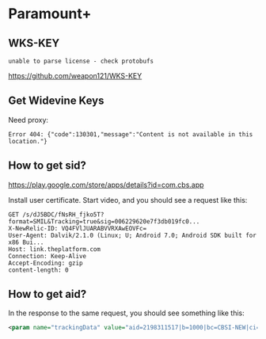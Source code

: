 # Paramount+

## WKS-KEY

~~~
unable to parse license - check protobufs
~~~

https://github.com/weapon121/WKS-KEY

## Get Widevine Keys

Need proxy:

~~~
Error 404: {"code":130301,"message":"Content is not available in this
location."}
~~~

## How to get sid?

https://play.google.com/store/apps/details?id=com.cbs.app

Install user certificate. Start video, and you should see a request like this:

~~~
GET /s/dJ5BDC/fNsRH_fjko5T?format=SMIL&Tracking=true&sig=006229620e7f3db019fc0...
X-NewRelic-ID: VQ4FVlJUARABVVRXAwEOVFc=
User-Agent: Dalvik/2.1.0 (Linux; U; Android 7.0; Android SDK built for x86 Bui...
Host: link.theplatform.com
Connection: Keep-Alive
Accept-Encoding: gzip
content-length: 0
~~~

## How to get aid?

In the response to the same request, you should see something like this:

~~~xml
<param name="trackingData" value="aid=2198311517|b=1000|bc=CBSI-NEW|ci=1|cid=1...
~~~
